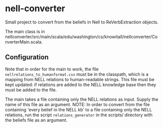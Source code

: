 nell-converter
==============

Small project to convert from the beliefs in Nell to ReVerbExtraction objects. 

The main class is in nellconverter/src/main/scala/edu/washington/cs/knowitall/nellconverter/ConverterMain.scala.

## Configuration
Note that in order for the main to work, the file `nellrelations_to_humanformat.csv` must be in the classpath, which is a mapping from NELL relations to human-readable strings. This file must be kept updated: if relations are added to the NELL knowledge base then they must be added to the file. 

The main takes a file containing only the NELL relations as input. Supply the name of this file as an argument. 
NOTE: In order to convert from the file containing 'every belief in the NELL kb' to a file containing only the NELL relations, run the script `relations_generator` in the scripts/ directory with the beliefs file as an argument. 
